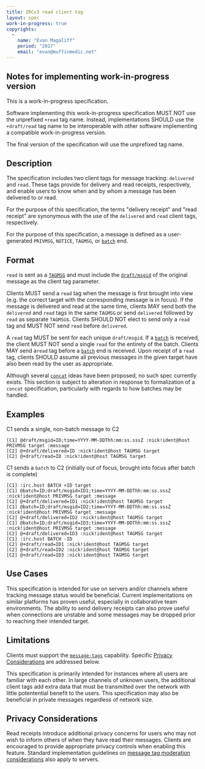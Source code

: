 ```yaml
---
title: IRCv3 read client tag
layout: spec
work-in-progress: true
copyrights:
  -
    name: "Evan Magaliff"
    period: "2017"
    email: "evan@muffinmedic.net"
---
```

## Notes for implementing work-in-progress version

This is a work-in-progress specification.

Software implementing this work-in-progress specification MUST NOT use the
unprefixed `+read` tag name. Instead, implementations SHOULD use the
`+draft/read` tag name to be interoperable with other software
implementing a compatible work-in-progress version.

The final version of the specification will use the unprefixed tag name.

## Description
The specification includes two client tags for message tracking: `delivered` and `read`. These tags provide for delivery and read receipts, respectively, and enable users to know when and by whom a message has been delivered to or read.

For the purpose of this specification, the terms "delivery receipt" and "read receipt" are synonymous with the use of the `delivered` and `read` client tags, respectively.

For the purpose of this specification, a message is defined as a user-generated `PRIVMSG`, `NOTICE`, `TAGMSG`, or [`batch`][batch] end.

## Format
`read` is sent as a [`TAGMSG`][tags] and must include the [`draft/msgid`][id] of the original message as the client tag parameter.

Clients MUST send a `read` tag when the message is first brought into view (e.g. the correct target with the corresponding message is in focus). If the message is delivered and read at the same time, clients MAY send both the `delivered` and `read` tags in the same `TAGMSG` or send `delivered` followed by `read` as separate `TAGMSG`s. Clients SHOULD NOT elect to send only a `read` tag and MUST NOT send `read` before `delivered`.

A `read` tag MUST be sent for each unique `draft/msgid`. If a [`batch`][batch] is received, the client MUST NOT send a single `read` for the entirety of the batch. Clients MAY send a`read` tag before a [`batch`][batch] end is received. Upon receipt of a `read` tag, clients SHOULD assume all previous messages in the given target have also been read by the user as appropriate.

Although several [`concat`][concat] ideas have been proposed, no such spec currently exists. This section is subject to alteration in response to formalization of a `concat` specification, particularly with regards to how batches may be handled.

## Examples
C1 sends a single, non-batch message to C2
    
    [C1] @draft/msgid=ID;time=YYYY-MM-DDThh:mm:ss.sssZ :nick!ident@host PRIVMSG target :message
    [C2] @+draft/delivered=ID :nick!ident@host TAGMSG target
    [C2] @+draft/read=ID :nick!ident@host TAGMSG target

C1 sends a `batch` to C2 (initially out of focus, brought into focus after batch is complete)

    [C1] :irc.host BATCH +ID target
    [C1] @batch=ID;draft/msgid=ID1;time=YYYY-MM-DDThh:mm:ss.sssZ :nick!ident@host PRIVMSG target :message
    [C2] @+draft/delivered=ID1 :nick!ident@host TAGMSG target
    [C1] @batch=ID;draft/msgid=ID2;time=YYYY-MM-DDThh:mm:ss.sssZ :nick!ident@host PRIVMSG target :message
    [C2] @+draft/delivered=ID2 :nick!ident@host TAGMSG target
    [C1] @batch=ID;draft/msgid=ID3;time=YYYY-MM-DDThh:mm:ss.sssZ :nick!ident@host PRIVMSG target :message
    [C2] @+draft/delivered=ID3 :nick!ident@host TAGMSG target
    [C1] :irc.host BATCH -ID
    [C2] @+draft/read=ID1 :nick!ident@host TAGMSG target
    [C2] @+draft/read=ID2 :nick!ident@host TAGMSG target
    [C2] @+draft/read=ID3 :nick!ident@host TAGMSG target

## Use Cases
This specification is intended for use on servers and/or channels where tracking message status would be beneficial. Current implementations on similar platforms has proven useful, especially in collaborative team environments. The ability to send delivery receipts can also prove useful when connections are unstable and some messages may be dropped prior to reaching their intended target.

## Limitations
Clients must support the [`message-tags`][tags] capability. Specific [Privacy Considerations](#privacy-considerations) are addressed below.

This specification is primarily intended for instances where all users are familiar with each other. In large channels of unknown users, the additional client tags add extra data that must be transmitted over the network with little potentential benefit to the users. This specification may also be beneficial in private messages regardless of network size.

## Privacy Considerations
Read receipts introduce additional privacy concerns for users who may not wish to inform others of when they have read their messages. Clients are encouraged to provide appropriate privacy controls when enabling this feature. Standard implementation guidelines on [message tag moderation considerations][tags] also apply to servers.

[batch]: http://ircv3.net/specs/extensions/batch-3.2.html
[concat]: https://github.com/ircv3/ircv3-specifications/issues/208#issuecomment-285516349
[id]: http://ircv3.net/specs/extensions/message-ids.html
[tags]: http://ircv3.net/specs/core/message-tags-3.3.html